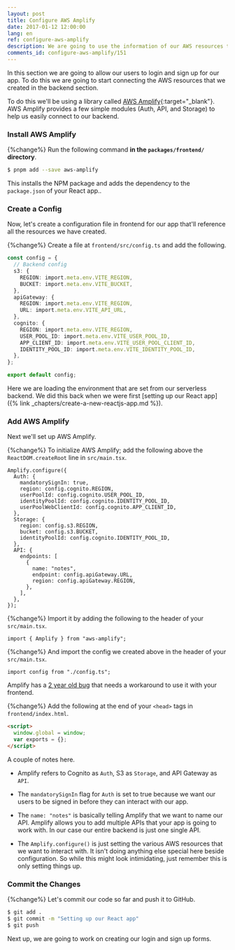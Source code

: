 ```yaml
---
layout: post
title: Configure AWS Amplify
date: 2017-01-12 12:00:00
lang: en
ref: configure-aws-amplify
description: We are going to use the information of our AWS resources to configure AWS Amplify in our React app. We'll call the Amplify.configure() method when our app first loads.
comments_id: configure-aws-amplify/151
---
```


In this section we are going to allow our users to login and sign up for our app. To do this we are going to start connecting the AWS resources that we created in the backend section.

To do this we'll be using a library called [AWS Amplify](https://github.com/aws/aws-amplify){:target="_blank"}. AWS Amplify provides a few simple modules (Auth, API, and Storage) to help us easily connect to our backend.

### Install AWS Amplify

{%change%} Run the following command **in the `packages/frontend/` directory**.

```bash
$ pnpm add --save aws-amplify
```

This installs the NPM package and adds the dependency to the `package.json` of your React app..

### Create a Config

Now, let's create a configuration file in frontend for our app that'll reference all the resources we have created.

{%change%} Create a file at `frontend/src/config.ts` and add the following.

```typescript
const config = {
  // Backend config
  s3: {
    REGION: import.meta.env.VITE_REGION,
    BUCKET: import.meta.env.VITE_BUCKET,
  },
  apiGateway: {
    REGION: import.meta.env.VITE_REGION,
    URL: import.meta.env.VITE_API_URL,
  },
  cognito: {
    REGION: import.meta.env.VITE_REGION,
    USER_POOL_ID: import.meta.env.VITE_USER_POOL_ID,
    APP_CLIENT_ID: import.meta.env.VITE_USER_POOL_CLIENT_ID,
    IDENTITY_POOL_ID: import.meta.env.VITE_IDENTITY_POOL_ID,
  },
};

export default config;
```

Here we are loading the environment that are set from our serverless backend. We did this back when we were first [setting up our React app]({% link _chapters/create-a-new-reactjs-app.md %}).

### Add AWS Amplify

Next we'll set up AWS Amplify.

{%change%} To initialize AWS Amplify; add the following above the `ReactDOM.createRoot` line in `src/main.tsx`.

```tsx
Amplify.configure({
  Auth: {
    mandatorySignIn: true,
    region: config.cognito.REGION,
    userPoolId: config.cognito.USER_POOL_ID,
    identityPoolId: config.cognito.IDENTITY_POOL_ID,
    userPoolWebClientId: config.cognito.APP_CLIENT_ID,
  },
  Storage: {
    region: config.s3.REGION,
    bucket: config.s3.BUCKET,
    identityPoolId: config.cognito.IDENTITY_POOL_ID,
  },
  API: {
    endpoints: [
      {
        name: "notes",
        endpoint: config.apiGateway.URL,
        region: config.apiGateway.REGION,
      },
    ],
  },
});
```

{%change%} Import it by adding the following to the header of your `src/main.tsx`.

```tsx
import { Amplify } from "aws-amplify";
```

{%change%} And import the config we created above in the header of your `src/main.tsx`.

```tsx
import config from "./config.ts";
```

Amplify has a [2 year old bug](https://github.com/vitejs/vite/issues/1502#issuecomment-758822680) that needs a workaround to use it with your frontend.  

{%change%} Add the following at the end of your `<head>` tags in `frontend/index.html`.

```html
<script>
  window.global = window;
  var exports = {};
</script>
```

A couple of notes here.

- Amplify refers to Cognito as `Auth`, S3 as `Storage`, and API Gateway as `API`.

- The `mandatorySignIn` flag for `Auth` is set to true because we want our users to be signed in before they can interact with our app.

- The `name: "notes"` is basically telling Amplify that we want to name our API. Amplify allows you to add multiple APIs that your app is going to work with. In our case our entire backend is just one single API.

- The `Amplify.configure()` is just setting the various AWS resources that we want to interact with. It isn't doing anything else special here beside configuration. So while this might look intimidating, just remember this is only setting things up.

### Commit the Changes

{%change%} Let's commit our code so far and push it to GitHub.

```bash
$ git add .
$ git commit -m "Setting up our React app"
$ git push
```

Next up, we are going to work on creating our login and sign up forms.
